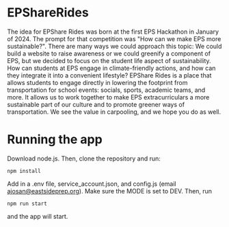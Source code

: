 # EPShareRides
The idea for EPShare Rides was born at the first EPS Hackathon in January of 2024. The prompt for that competition was "How can we make EPS more sustainable?".
There are many ways we could approach this topic: We could build a website to raise awareness or we could greenify a component of EPS, but we decided to focus on the student life aspect of sustainability. How can students at EPS engage in climate-friendly actions, and how can they integrate it into a convenient lifestyle?
EPShare Rides is a place that allows students to engage directly in lowering the footprint from transportation for school events: socials, sports, academic teams, and more. It allows us to work together to make EPS extracurriculars a more sustainable part of our culture and to promote greener ways of transportation. We see the value in carpooling, and we hope you do as well.

# Running the app
Download node.js. Then, clone the repository and run:
```
npm install
```
Add in a .env file, service_account.json, and config.js (email ajosan@eastsideprep.org). Make sure the MODE is set to DEV.  Then, run
```
npm run start
```
and the app will start.
